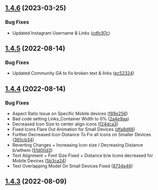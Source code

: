 ## [1.4.6](https://github.com/Prathamesh-Shanbhag/Portfolio-Website/compare/v1.4.5...v1.4.6) (2023-03-25)


### Bug Fixes

* Updated Instagram Username & Links ([cdfc97c](https://github.com/Prathamesh-Shanbhag/Portfolio-Website/commit/cdfc97c9b1e8a1f5ebc87893d23178a6e901f08f))



## [1.4.5](https://github.com/Prathamesh-Shanbhag/Portfolio-Website/compare/v1.4.4...v1.4.5) (2022-08-14)


### Bug Fixes

* Updated Community GA to fix broken text & links ([ec52324](https://github.com/Prathamesh-Shanbhag/Portfolio-Website/commit/ec52324b8196359119b972fcdcdc4c86c45fd825))



## [1.4.4](https://github.com/Prathamesh-Shanbhag/Portfolio-Website/compare/v0.5.0...v1.4.4) (2022-08-14)


### Bug Fixes

* Aspect Ratio Issue on Specific Mobile devices ([f89e256](https://github.com/Prathamesh-Shanbhag/Portfolio-Website/commit/f89e2569f0fe09524f949d6b00615cbb1065e919))
* Bad code setting Links_Container Width to 0% ([2a4e9aa](https://github.com/Prathamesh-Shanbhag/Portfolio-Website/commit/2a4e9aaa55b2d1b6b60aca6f880aa5a51cf77b3d))
* Decreased Icon Size to center align icons ([f24dca3](https://github.com/Prathamesh-Shanbhag/Portfolio-Website/commit/f24dca398a4dba062cea3a8027f48a2d157d8de1))
* Fixed Icons Flare Out Animation for Small Devices ([dfa8d66](https://github.com/Prathamesh-Shanbhag/Portfolio-Website/commit/dfa8d6675a0fb070001071773da547b60f7017e6))
* Further Decreased Icon Distance To Fix all Icons on Smaller Devices ([365cb34](https://github.com/Prathamesh-Shanbhag/Portfolio-Website/commit/365cb341349635346df10ad6f923098c7dc7249f))
* Reverting Changes + Increasing Icon size / Decreasing Distance b/wthem ([51d00d3](https://github.com/Prathamesh-Shanbhag/Portfolio-Website/commit/51d00d3bac6f273fc7e57551aad9a3687a122eb1))
* Text Alignment + Font Size Fixed + Distance b/w Icons decreased for Mobile Devices ([5b3ca24](https://github.com/Prathamesh-Shanbhag/Portfolio-Website/commit/5b3ca24b5eee3fd7fed5f268268c3053c67aa26c))
* Text Overlapping Model On Small Devices Fixed ([8734e46](https://github.com/Prathamesh-Shanbhag/Portfolio-Website/commit/8734e46d6cc033e07d16f6317debd10807bc8d17))



## [1.4.3](https://github.com/Prathamesh-Shanbhag/Portfolio-Website/compare/v0.4.6...v1.4.3) (2022-08-09)



